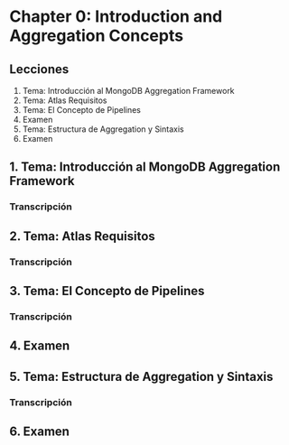 # Chapter 0: Introduction and Aggregation Concepts

## Lecciones

1. Tema: Introducción al MongoDB Aggregation Framework
2. Tema: Atlas Requisitos
3. Tema: El Concepto de Pipelines
4. Examen
5. Tema: Estructura de Aggregation y Sintaxis
6. Examen


## 1. Tema: Introducción al MongoDB Aggregation Framework

### Transcripción

## 2. Tema: Atlas Requisitos

### Transcripción

## 3. Tema: El Concepto de Pipelines

### Transcripción

## 4. Examen

## 5. Tema: Estructura de Aggregation y Sintaxis

### Transcripción

## 6. Examen
